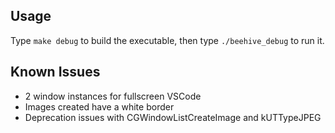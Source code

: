 ## Usage
Type `make debug` to build the executable, then type `./beehive_debug` to run it.

## Known Issues
- 2 window instances for fullscreen VSCode
- Images created have a white border
- Deprecation issues with CGWindowListCreateImage and kUTTypeJPEG
